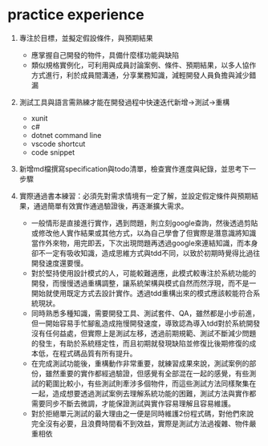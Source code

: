 # practice experience

1. 專注於目標，並擬定假設條件，與預期結果
    - 應掌握自己開發的物件，具備什麼樣功能與缺陷
    - 類似規格實例化，可利用與成員討論案例、條件、預期結果，以多人協作方式進行，利於成員間溝通，分享業務知識，減輕開發人員負擔與減少錯漏
2. 測試工具與語言需熟練才能在開發過程中快速迭代新增->測試->重構
    - xunit
    - c#
    - dotnet command line
    - vscode shortcut
    - code snippet

3. 新增md檔撰寫specification與todo清單，檢查實作進度與紀錄，並思考下一步驟
4. 實際通過書本練習：必須先對需求情境有一定了解，並設定假定條件與預期結果，通過簡單有效實作通過驗證後，再逐漸擴大需求。
    - 一般情形是直接進行實作，遇到問題，則立刻google查詢，然後透過剪貼或修改他人實作結果或其他方式，以為自己學會了但實際是潛意識將知識當作外來物，用完即丟，下次出現問題再透過google來連結知識，而本身卻不一定有吸收知識，造成思維方式與tdd不同，以致於初期時覺得比過往開發速度還要慢。
    - 對於堅持使用設計模式的人，可能較難適應，此模式較專注於系統功能的開發，而慢慢透過重構調整，讓系統架構與模式自然而然浮現，而不是一開始就使用既定方式去設計實作。透過tdd重構出來的模式應該較能符合系統現狀。
    - 同時熟悉多種知識，需要開發工具、測試套件、QA，雖然都是小步前進，但一開始容易手忙腳亂造成拖慢開發速度，導致認為導入tdd對於系統開發沒有任何益處，但實際上是測試左移，透過前期規範、測試不斷減少問題的發生，有助於系統穩定性，而且初期就發現缺陷並修復比後期修復的成本低，在程式碼品質有所有提升。
    - 在完成測試功能後，重構動作非常重要，就練習成果來說，測試案例的部份，雖然重要的實作都經過驗證，但感覺有全部混在一起的感覺，有些測試的範圍比較小，有些測試則牽涉多個物件，而這些測試方法同樣聚集在一起，造成想要透過測試案例去理解系統功能的困難，測試方法與實作都需要同步不斷去微調，才能保證測試與實作容易理解且容易維護。
    - 對於拒絕單元測試的最大理由之一便是同時維護2份程式碼，對他們來說完全沒有必要，且浪費時間看不到效益，實際是測試方法過複雜、物件嚴重相依
